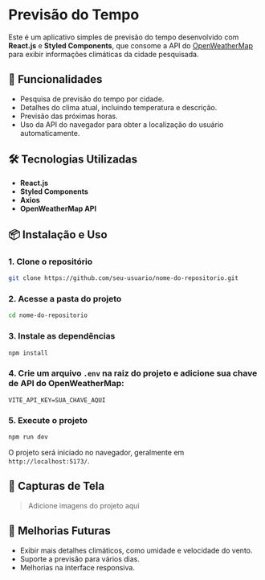 # Previsão do Tempo

Este é um aplicativo simples de previsão do tempo desenvolvido com **React.js** e **Styled Components**, que consome a API do [OpenWeatherMap](https://openweathermap.org/) para exibir informações climáticas da cidade pesquisada.

## 🚀 Funcionalidades
- Pesquisa de previsão do tempo por cidade.
- Detalhes do clima atual, incluindo temperatura e descrição.
- Previsão das próximas horas.
- Uso da API do navegador para obter a localização do usuário automaticamente.

## 🛠 Tecnologias Utilizadas
- **React.js**
- **Styled Components**
- **Axios**
- **OpenWeatherMap API**

## 📦 Instalação e Uso

### 1. Clone o repositório
```bash
git clone https://github.com/seu-usuario/nome-do-repositorio.git
```

### 2. Acesse a pasta do projeto
```bash
cd nome-do-repositorio
```

### 3. Instale as dependências
```bash
npm install
```

### 4. Crie um arquivo `.env` na raiz do projeto e adicione sua chave de API do OpenWeatherMap:
```env
VITE_API_KEY=SUA_CHAVE_AQUI
```

### 5. Execute o projeto
```bash
npm run dev
```

O projeto será iniciado no navegador, geralmente em `http://localhost:5173/`.

## 📸 Capturas de Tela

> Adicione imagens do projeto aqui

## 📌 Melhorias Futuras
- Exibir mais detalhes climáticos, como umidade e velocidade do vento.
- Suporte a previsão para vários dias.
- Melhorias na interface responsiva.